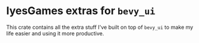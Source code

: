 # IyesGames extras for `bevy_ui`

This crate contains all the extra stuff I've built on top of `bevy_ui` to make
my life easier and using it more productive.
